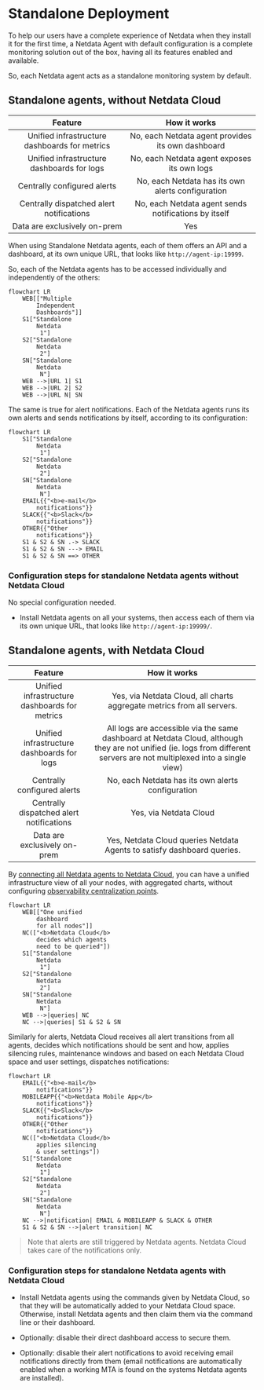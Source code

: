 # Standalone Deployment

To help our users have a complete experience of Netdata when they install it for the first time, a Netdata Agent with default configuration is a complete monitoring solution out of the box, having all its features enabled and available.

So, each Netdata agent acts as a standalone monitoring system by default.

## Standalone agents, without Netdata Cloud

|                    Feature                    |                     How it works                     |
|:---------------------------------------------:|:----------------------------------------------------:|
| Unified infrastructure dashboards for metrics |  No, each Netdata agent provides its own dashboard   |
|  Unified infrastructure dashboards for logs   |     No, each Netdata agent exposes its own logs      |
|          Centrally configured alerts          |  No, each Netdata has its own alerts configuration   |
|   Centrally dispatched alert notifications    | No, each Netdata agent sends notifications by itself |
|         Data are exclusively on-prem          |                         Yes                          |

When using Standalone Netdata agents, each of them offers an API and a dashboard, at its own unique URL, that looks like `http://agent-ip:19999`.

So, each of the Netdata agents has to be accessed individually and independently of the others:

```mermaid
flowchart LR
    WEB[["Multiple
        Independent
        Dashboards"]]
    S1["Standalone
        Netdata
         1"]
    S2["Standalone
        Netdata
         2"]
    SN["Standalone
        Netdata
         N"]
    WEB -->|URL 1| S1
    WEB -->|URL 2| S2
    WEB -->|URL N| SN
```

The same is true for alert notifications. Each of the Netdata agents runs its own alerts and sends notifications by itself, according to its configuration:

```mermaid
flowchart LR
    S1["Standalone
        Netdata
         1"]
    S2["Standalone
        Netdata
         2"]
    SN["Standalone
        Netdata
         N"]
    EMAIL{{"<b>e-mail</b>
        notifications"}}
    SLACK{{"<b>Slack</b>
        notifications"}}
    OTHER{{"Other
        notifications"}}
    S1 & S2 & SN .-> SLACK
    S1 & S2 & SN ---> EMAIL
    S1 & S2 & SN ==> OTHER
```

### Configuration steps for standalone Netdata agents without Netdata Cloud

No special configuration needed.

- Install Netdata agents on all your systems, then access each of them via its own unique URL, that looks like `http://agent-ip:19999/`.

## Standalone agents, with Netdata Cloud

|                    Feature                    |                                                                              How it works                                                                               |
|:---------------------------------------------:|:-----------------------------------------------------------------------------------------------------------------------------------------------------------------------:|
| Unified infrastructure dashboards for metrics |                                                 Yes, via Netdata Cloud, all charts aggregate metrics from all servers.                                                  |
|  Unified infrastructure dashboards for logs   | All logs are accessible via the same dashboard at Netdata Cloud, although they are not unified (ie. logs from different servers are not multiplexed into a single view) |
|             Centrally configured alerts       |                                                            No, each Netdata has its own alerts configuration                                                            |
|   Centrally dispatched alert notifications    |                                                                         Yes, via Netdata Cloud                                                                          |
|         Data are exclusively on-prem          |                                                 Yes, Netdata Cloud queries Netdata Agents to satisfy dashboard queries.                                                 |

By [connecting all Netdata agents to Netdata Cloud](https://github.com/netdata/netdata/blob/master/src/claim/README.md), you can have a unified infrastructure view of all your nodes, with aggregated charts, without configuring [observability centralization points](https://github.com/netdata/netdata/blob/master/docs/observability-centralization-points/README.md).

```mermaid
flowchart LR
    WEB[["One unified
        dashboard
        for all nodes"]]
    NC(["<b>Netdata Cloud</b>
        decides which agents
        need to be queried"])
    S1["Standalone
        Netdata
         1"]
    S2["Standalone
        Netdata
         2"]
    SN["Standalone
        Netdata
         N"]
    WEB -->|queries| NC
    NC -->|queries| S1 & S2 & SN
```

Similarly for alerts, Netdata Cloud receives all alert transitions from all agents, decides which notifications should be sent and how, applies silencing rules, maintenance windows and based on each Netdata Cloud space and user settings, dispatches notifications:

```mermaid
flowchart LR
    EMAIL{{"<b>e-mail</b>
        notifications"}}
    MOBILEAPP{{"<b>Netdata Mobile App</b>
        notifications"}}
    SLACK{{"<b>Slack</b>
        notifications"}}
    OTHER{{"Other
        notifications"}}
    NC(["<b>Netdata Cloud</b>
        applies silencing
        & user settings"])
    S1["Standalone
        Netdata
         1"]
    S2["Standalone
        Netdata
         2"]
    SN["Standalone
        Netdata
         N"]
    NC -->|notification| EMAIL & MOBILEAPP & SLACK & OTHER
    S1 & S2 & SN -->|alert transition| NC
```

> Note that alerts are still triggered by Netdata agents. Netdata Cloud takes care of the notifications only.

### Configuration steps for standalone Netdata agents with Netdata Cloud

- Install Netdata agents using the commands given by Netdata Cloud, so that they will be automatically added to your Netdata Cloud space. Otherwise, install Netdata agents and then claim them via the command line or their dashboard.

- Optionally: disable their direct dashboard access to secure them.

- Optionally: disable their alert notifications to avoid receiving email notifications directly from them (email notifications are automatically enabled when a working MTA is found on the systems Netdata agents are installed).
